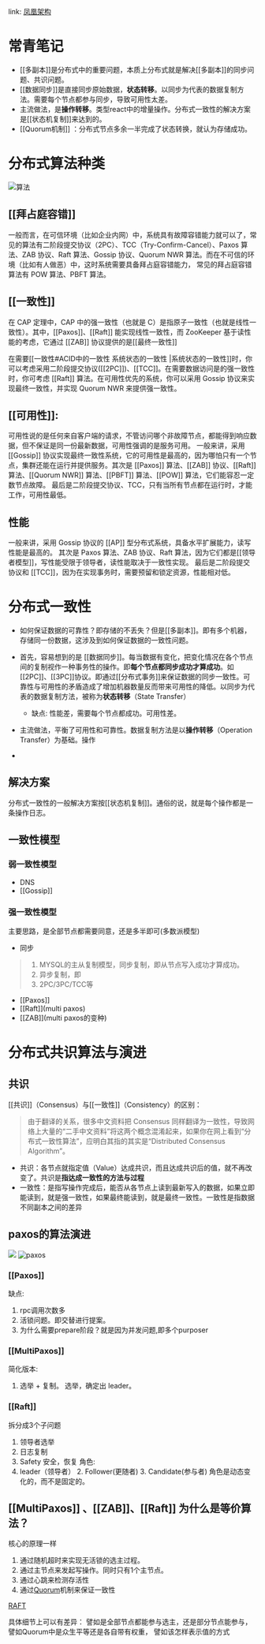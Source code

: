 
link: [凤凰架构](http://icyfenix.cn/distribution/consensus/)


# 常青笔记
+ [[多副本]]是分布式中的重要问题，本质上分布式就是解决[[多副本]]的同步问题、共识问题。
+ [[数据同步]]是直接同步原始数据，**状态转移**。以同步为代表的数据复制方法。需要每个节点都参与同步，导致可用性太差。
+ 主流做法，是**操作转移**。类型react中的增量操作。分布式一致性的解决方案是[[状态机复制]]来达到的。
+ [[Quorum机制]] ：分布式节点多余一半完成了状态转换，就认为存储成功。


# 分布式算法种类
![算法](http://image.clickear.top/20220126203536.png)
## [[拜占庭容错]] 
一般而言，在可信环境（比如企业内网）中，系统具有故障容错能力就可以了，常见的算法有二阶段提交协议（2PC）、TCC（Try-Confirm-Cancel）、Paxos 算法、ZAB 协议、Raft 算法、Gossip 协议、Quorum NWR 算法。而在不可信的环境（比如有人做恶）中，这时系统需要具备拜占庭容错能力，
常见的拜占庭容错算法有 POW 算法、PBFT 算法。

## [[一致性]]
在 CAP 定理中，CAP 中的强一致性（也就是 C）是指原子一致性（也就是线性一致性）。其中，[[Paxos]]、[[Raft]] 能实现线性一致性，而 ZooKeeper 基于读性能的考虑，它通过 [[ZAB]] 协议提供的是[[最终一致性]]

在需要[[一致性#ACID中的一致性 系统状态的一致性 |系统状态的一致性]]时，你可以考虑采用二阶段提交协议([[2PC]])、[[TCC]]。在需要数据访问是的强一致性时，你可考虑 [[Raft]] 算法。在可用性优先的系统，你可以采用 Gossip 协议来实现最终一致性，并实现 Quorum NWR 来提供强一致性。

## [[可用性]]:
可用性说的是任何来自客户端的请求，不管访问哪个非故障节点，都能得到响应数据，但不保证是同一份最新数据，可用性强调的是服务可用。
一般来讲，采用 [[Gossip]] 协议实现最终一致性系统，它的可用性是最高的，因为哪怕只有一个节点，集群还能在运行并提供服务。其次是 [[Paxos]] 算法、[[ZAB]] 协议、[[Raft]] 算法、[[Quorum NWR]] 算法、[[PBFT]] 算法、[[POW]] 算法，它们能容忍一定数节点故障。
最后是二阶段提交协议、TCC，只有当所有节点都在运行时，才能工作，可用性最低。


## 性能
一般来讲，采用 Gossip 协议的 [[AP]] 型分布式系统，具备水平扩展能力，读写性能是最高的。
其次是 Paxos 算法、ZAB 协议、Raft 算法，因为它们都是[[领导者模型]]，写性能受限于领导者，读性能取决于一致性实现。
最后是二阶段提交协议和 [[TCC]]，因为在实现事务时，需要预留和锁定资源，性能相对低。



# 分布式一致性
 + 如何保证数据的可靠性？即存储的不丢失？但是[[多副本]]。即有多个机器，存储同一份数据，这涉及到如何保证数据的一致性问题。
+ 首先，容易想到的是 [[数据同步]]。每当数据有变化，把变化情况在各个节点间的复制视作一种事务性的操作。即**每个节点都同步成功才算成功**。如[[2PC]]、[[3PC]]协议。即通过[[分布式事务]]来保证数据的同步一致性。可靠性与可用性的矛盾造成了增加机器数量反而带来可用性的降低。以同步为代表的数据复制方法，被称为**状态转移**（State Transfer）
	+ 缺点: 性能差，需要每个节点都成功。可用性差。
+ 主流做法，平衡了可用性和可靠性。数据复制方法是以**操作转移**（Operation Transfer）为基础。操作

+ 

## 解决方案
分布式一致性的一般解决方案按[[状态机复制]]。通俗的说，就是每个操作都是一条操作日志。

## 一致性模型
### 弱一致性模型
+ DNS
+ [[Gossip]]
### 强一致性模型
主要思路，是全部节点都需要同意，还是多半即可(多数派模型)
+ 同步
>1. MYSQL的主从复制模型，同步复制，即从节点写入成功才算成功。
>2. 异步复制，即
>3. 2PC/3PC/TCC等

+ [[Paxos]]
+ [[Raft]](multi paxos)
+ [[ZAB]](multi paxos的变种)

# 分布式共识算法与演进
## 共识
[[共识]]（Consensus）与[[一致性]]（Consistency）的区别：
> 由于翻译的关系，很多中文资料把 Consensus 同样翻译为一致性，导致网络上大量的“二手中文资料”将这两个概念混淆起来，如果你在网上看到“分布式一致性算法”，应明白其指的其实是“Distributed Consensus Algorithm”。
+ 共识：各节点就指定值（Value）达成共识，而且达成共识后的值，就不再改变了。共识是**指达成一致性的方法与过程**
+ 一致性：是指写操作完成后，能否从各节点上读到最新写入的数据，如果立即能读到，就是强一致性，如果最终能读到，就是最终一致性。一致性是指数据不同副本之间的差异

## paxos的算法演进

![](http://image.clickear.top/20220126145714.png)
![paxos](http://image.clickear.top/分布式算法(Paxos).png)
### [[Paxos]]
缺点:
1. rpc调用次数多
2. 活锁问题。即交替进行提案。
3. 为什么需要prepare阶段？就是因为并发问题,即多个purposer

### [[MultiPaxos]] 
简化版本:
1. 选举 + 复制。 选举，确定出 leader。

### [[Raft]]
拆分成3个子问题
1. 领导者选举
2. 日志复制
3. Safety 安全，恢复
角色:
1. leader（领导者） 2. Follower(更随者) 3. Candidate(参与者)
角色是动态变化的，而不是固定的。





## [[MultiPaxos]] 、[[ZAB]]、[[Raft]] 为什么是等价算法？
核心的原理一样
1.  通过随机超时来实现无活锁的选主过程。
2.  通过主节点来发起写操作。同时只有1个主节点。
3.  通过心跳来检测存活性
4.  通过[Quorum](https://www.notion.so/Quorum-f31058d3ebfc4b5bb175b5181196f0a3)机制来保证一致性

[RAFT](https://blog.csdn.net/weixin_34401479/article/details/90588562?utm_medium=distribute.pc_relevant.none-task-blog-2~default~baidujs_baidulandingword~default-0.pc_relevant_default&spm=1001.2101.3001.4242.1&utm_relevant_index=3)

具体细节上可以有差异：
譬如是全部节点都能参与选主，还是部分节点能参与，
譬如Quorum中是众生平等还是各自带有权重，
譬如该怎样表示值的方式

